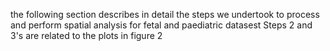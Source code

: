 the following section describes in detail the steps we undertook to process and perform spatial analysis for fetal and paediatric datasest
Steps 2 and 3's are related to the plots in figure 2 
